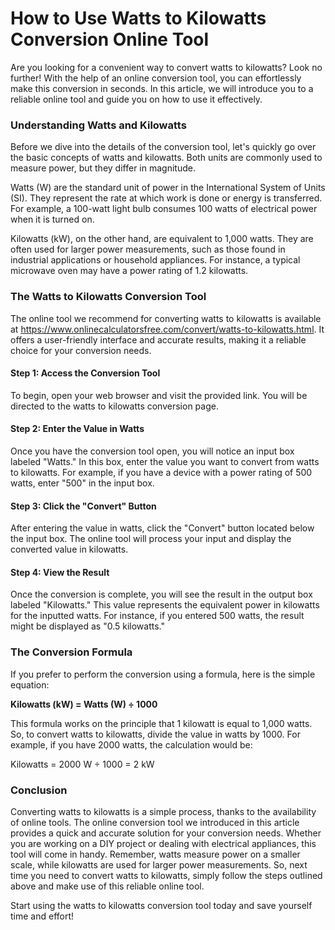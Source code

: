 How to Use Watts to Kilowatts Conversion Online Tool
====================================================

Are you looking for a convenient way to convert watts to kilowatts? Look no further! With the help of an online conversion tool, you can effortlessly make this conversion in seconds. In this article, we will introduce you to a reliable online tool and guide you on how to use it effectively.

### Understanding Watts and Kilowatts

Before we dive into the details of the conversion tool, let's quickly go over the basic concepts of watts and kilowatts. Both units are commonly used to measure power, but they differ in magnitude.

Watts (W) are the standard unit of power in the International System of Units (SI). They represent the rate at which work is done or energy is transferred. For example, a 100-watt light bulb consumes 100 watts of electrical power when it is turned on.

Kilowatts (kW), on the other hand, are equivalent to 1,000 watts. They are often used for larger power measurements, such as those found in industrial applications or household appliances. For instance, a typical microwave oven may have a power rating of 1.2 kilowatts.

### The Watts to Kilowatts Conversion Tool

The online tool we recommend for converting watts to kilowatts is available at <https://www.onlinecalculatorsfree.com/convert/watts-to-kilowatts.html>. It offers a user-friendly interface and accurate results, making it a reliable choice for your conversion needs.

#### Step 1: Access the Conversion Tool

To begin, open your web browser and visit the provided link. You will be directed to the watts to kilowatts conversion page.

#### Step 2: Enter the Value in Watts

Once you have the conversion tool open, you will notice an input box labeled "Watts." In this box, enter the value you want to convert from watts to kilowatts. For example, if you have a device with a power rating of 500 watts, enter "500" in the input box.

#### Step 3: Click the "Convert" Button

After entering the value in watts, click the "Convert" button located below the input box. The online tool will process your input and display the converted value in kilowatts.

#### Step 4: View the Result

Once the conversion is complete, you will see the result in the output box labeled "Kilowatts." This value represents the equivalent power in kilowatts for the inputted watts. For instance, if you entered 500 watts, the result might be displayed as "0.5 kilowatts."

### The Conversion Formula

If you prefer to perform the conversion using a formula, here is the simple equation:

**Kilowatts (kW) = Watts (W) ÷ 1000**

This formula works on the principle that 1 kilowatt is equal to 1,000 watts. So, to convert watts to kilowatts, divide the value in watts by 1000. For example, if you have 2000 watts, the calculation would be:

Kilowatts = 2000 W ÷ 1000 = 2 kW

### Conclusion

Converting watts to kilowatts is a simple process, thanks to the availability of online tools. The online conversion tool we introduced in this article provides a quick and accurate solution for your conversion needs. Whether you are working on a DIY project or dealing with electrical appliances, this tool will come in handy. Remember, watts measure power on a smaller scale, while kilowatts are used for larger power measurements. So, next time you need to convert watts to kilowatts, simply follow the steps outlined above and make use of this reliable online tool.

Start using the watts to kilowatts conversion tool today and save yourself time and effort!
